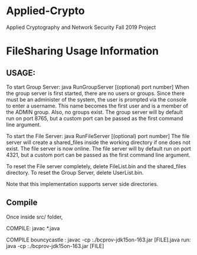 # Applied-Crypto
Applied Cryptography and Network Security Fall 2019 Project

# FileSharing Usage Information

## USAGE:
 To start Group Server: java RunGroupServer [(optional) port number]
 When the group server is first started, there are no users or groups. Since 
 there must be an administer of the system, the user is prompted via the console
 to enter a username. This name becomes the first user and is a member of the
 ADMIN group.  Also, no groups exist.  The group server will by default
 run on port 8765, but a custom port can be passed as the first command line
 argument.

 To start the File Server: java RunFileServer [(optional) port number]
 The file server will create a shared_files inside the working directory if one 
 does not exist. The file server is now online.  The file server will by default
 run on port 4321, but a custom port can be passed as the first command line
 argument.

 To reset the File server completely, delete FileList.bin and the shared_files 
 directory.
 To reset the Group Server, delete UserList.bin.
 
 Note that this implementation supports server side directories.

## Compile
Once inside src/ folder,

COMPILE: javac *.java

COMPILE bouncycastle : javac -cp :./bcprov-jdk15on-163.jar [FILE].java
run: java -cp :./bcprov-jdk15on-163.jar [FILE]
